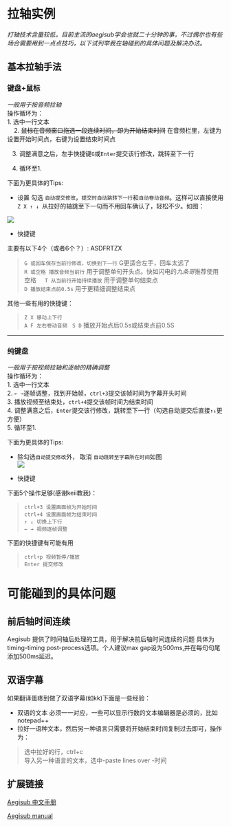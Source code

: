 # 拉轴实例  
*打轴技术含量较低，目前主流的aegisub学会也就二十分钟的事，不过偶尔也有些场合需要用到一点点技巧，以下试列举我在轴碰到的具体问题及解决办法。*  

## 基本拉轴手法  


### **键盘+鼠标**  
*一般用于按音频拉轴*  
操作循环为：  
    1. 选中一行文本  
    
    2. ~~鼠标在音频窗口拖选一段连续时间，即为开始结束时间~~ 在音频栏里，左键为设置开始时间点，右键为设置结束时间点
    
    3. 调整满意之后，左手快捷键`G`或`Enter`提交该行修改，跳转至下一行  
    
    4. 循环至1.

下面为更具体的Tips:  

* 设置 勾选 `自动提交修改`，`提交时自动跳转下一行`和`自动卷动音频`。这样可以直接使用`Z X ↑ ↓ `从拉好的轴跳至下一句而不用回车确认了，轻松不少。如图：  

![](http://i.imgur.com/7EjbU6a.png)

* 快捷键  

主要有以下4个（或者6个？）: ASDFRTZX
>`G 或回车保存当前行修改，切换到下一行` G更适合左手，回车太远了  
>`R 或空格 播放音频当前行`  用于调整单句开头点。快如闪电的*九条哥*推荐使用空格    
>`T 从当前行开始持续播放`  用于调整单句结束点  
>`D 播放结束点前0.5s`    用于更精细调整结束点  

其他一些有用的快捷键：  
>`Z X 移动上下行`  
>`A F 左右卷动音频`  
>`S D` 播放开始点后0.5s或结束点前0.5S


_____________________


### **纯键盘**  
*一般用于按视频拉轴和逐帧的精确调整*  
操作循环为：  
    1. 选中一行文本  
    2. `← →`逐帧调整，找到开始帧，`ctrl+3`提交该帧时间为字幕开头时间  
    3. 播放视频至结束处，`ctrl+4`提交该帧时间为结束时间  
    4. 调整满意之后，`Enter`提交该行修改，跳转至下一行（勾选自动提交后直接`↑↓`更方便）  
    5. 循环至1.   

下面为更具体的Tips:  
* 除勾选`自动提交修改`外， 取消 `自动跳转至字幕所在时间`如图  
![](http://i.imgur.com/17ycj9t.png)  

* 快捷键  

下面5个操作足够(感谢keii教我)：  

>`ctrl+3 设置画面帧为开始时间`  
>`ctrl+4 设置画面帧为结束时间`  
>`↑ ↓ 切换上下行`  
>`← → 视频逐帧调整`  

下面的快捷键有可能有用  

>`ctrl+p 视频暂停/播放`  
>`Enter 提交修改`



# 可能碰到的具体问题

## 前后轴时间连续  
Aegisub 提供了时间轴后处理的工具，用于解决前后轴时间连续的问题
具体为timing-timing post-process选项。个人建议max gap设为500ms,并在每句句尾添加500ms延迟。

## 双语字幕  

如果翻译蛋疼到做了双语字幕(如kk)下面是一些经验：
* 双语的文本 必须一一对应，一些可以显示行数的文本编辑器是必须的，比如notepad++  
* 拉好一语种文本，然后另一种语言只需要将开始结束时间复制过去即可，操作为：   

>选中拉好的行，ctrl+c  
>导入另一种语言的文本，选中-paste lines over -时间  



## 扩展链接  
[Aegisub 中文手册](http://aegi.vmoe.info/docs/3.2/Main_Page/) 

[Aegisub manual](http://docs.aegisub.org/3.2/Main_Page/)


